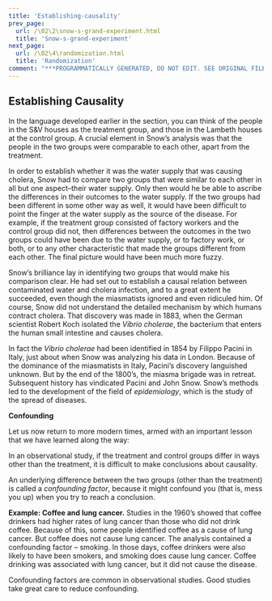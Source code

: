 ```yaml
---
title: 'Establishing-causality'
prev_page:
  url: /\02\2\snow-s-grand-experiment.html
  title: 'Snow-s-grand-experiment'
next_page:
  url: /\02\4\randomization.html
  title: 'Randomization'
comment: "***PROGRAMMATICALLY GENERATED, DO NOT EDIT. SEE ORIGINAL FILES IN /content***"
---
```

Establishing Causality
----------------------

In the language developed earlier in the section, you can think of the people in
the S&V houses as the treatment group, and those in the Lambeth houses at the
control group. A crucial element in Snow’s analysis was that the people in the
two groups were comparable to each other, apart from the treatment.

In order to establish whether it was the water supply that was causing cholera,
Snow had to compare two groups that were similar to each other in all but one
aspect–their water supply. Only then would he be able to ascribe the differences
in their outcomes to the water supply. If the two groups had been different in
some other way as well, it would have been difficult to point the finger at the
water supply as the source of the disease.  For example, if the treatment group
consisted of factory workers and the control group did not, then differences
between the outcomes in the two groups could have been due to the water supply,
or to factory work, or both, or to any other characteristic that made the groups
different from each other. The final picture would have been much more fuzzy.

Snow’s brilliance lay in identifying two groups that would make his comparison
clear. He had set out to establish a causal relation between contaminated water
and cholera infection, and to a great extent he succeeded, even though the
miasmatists ignored and even ridiculed him. Of course, Snow did not understand
the detailed mechanism by which humans contract cholera. That discovery was made
in 1883, when the German scientist Robert Koch isolated the *Vibrio cholerae*,
the bacterium that enters the human small intestine and causes cholera.

In fact the *Vibrio cholerae* had been identified in 1854 by Filippo Pacini in
Italy, just about when Snow was analyzing his data in London. Because of the
dominance of the miasmatists in Italy, Pacini’s discovery languished unknown.
But by the end of the 1800’s, the miasma brigade was in retreat. Subsequent
history has vindicated Pacini and John Snow. Snow’s methods led to the
development of the field of *epidemiology*, which is the study of the spread of
diseases.

**Confounding**

Let us now return to more modern times, armed with an important lesson that we
have learned along the way:

In an observational study, if the treatment and control groups differ in ways
other than the treatment, it is difficult to make conclusions about causality.

An underlying difference between the two groups (other than the treatment) is
called a *confounding factor*, because it might confound you (that is, mess you
up) when you try to reach a conclusion.

**Example: Coffee and lung cancer.** Studies in the 1960’s showed that coffee
drinkers had higher rates of lung cancer than those who did not drink coffee.
Because of this, some people identified coffee as a cause of lung cancer. But
coffee does not cause lung cancer. The analysis contained a confounding factor –
smoking. In those days, coffee drinkers were also likely to have been smokers,
and smoking does cause lung cancer. Coffee drinking was associated with lung
cancer, but it did not cause the disease.

Confounding factors are common in observational studies. Good studies take great
care to reduce confounding.
